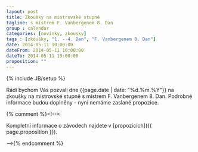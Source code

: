 ```yaml
---
layout: post
title: Zkoušky na mistrovské stupně
tagline: s mistrem F. Vanbergenem 8. Dan
group : calendar
categories: [novinky, zkousky]
tags : [zkoušky, "1. - 4. Dan", "F. Vanbergenem 8. Dan"]
date: 2014-05-11 10:00:00
dateFrom: 2014-05-11 10:00:00
dateTo: 2014-05-11 19:00:00
proposition: ""
---
```

{% include JB/setup %}

Rádi bychom Vás pozvali dne {{page.date | date: "%d.%m.%Y"}} na zkoušky na mistrovské stupně s mistrem F. Vanbergenem 8. Dan.
Podrobné informace budou doplněny - nyní nemáme zaslané propozice.

{% comment %}<!--<

Kompletní informace o závodech najdete v [propozicích]({{ page.proposition }}).

-->{% endcomment %}